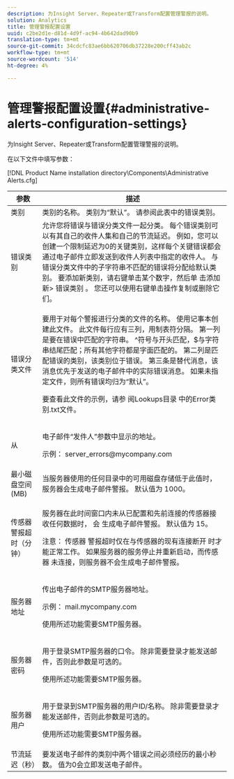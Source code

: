 ```yaml
---
description: 为Insight Server、Repeater或Transform配置管理警报的说明。
solution: Analytics
title: 管理警报配置设置
uuid: c2be2d1e-d81d-4d9f-ac94-4b642dad90b9
translation-type: tm+mt
source-git-commit: 34cdcfc83ae6bb620706db37228e200cff43ab2c
workflow-type: tm+mt
source-wordcount: '514'
ht-degree: 4%

---
```



# 管理警报配置设置{#administrative-alerts-configuration-settings}

为Insight Server、Repeater或Transform配置管理警报的说明。

在以下文件中填写参数：

[!DNL Product Name installation directory\Components\Administrative Alerts.cfg]

<table id="table_5A2298906D5F4215B8FAC42CACBC0002"> 
 <thead> 
  <tr> 
   <th colname="col1" class="entry"> 参数 </th> 
   <th colname="col2" class="entry"> 描述 </th> 
  </tr> 
 </thead>
 <tbody> 
  <tr> 
   <td colname="col1"> 类别 </td> 
   <td colname="col2"> 类别的名称。 类别为“默认”。 请参阅此表中的错误类别。 </td> 
  </tr> 
  <tr> 
   <td colname="col1"> 错误类别 </td> 
   <td colname="col2"> 允许您将错误与错误分类文件一起分类。 每个错误类别可以有其自己的收件人集和自己的节流延迟。 例如，您可以创建一个限制延迟为0的关键类别，这样每个关键错误都会通过电子邮件立即发送到收件人列表中指定的收件人。 与错误分类文件中的子字符串不匹配的错误将分配给默认类别。 要添加新类别，请右键单击某个数字，然后单 <span class="uicontrol"> 击添加 </span> 新&gt; <span class="uicontrol"> 错误类别 </span>。 您还可以使用右键单击操作复制或删除它们。 </td> 
  </tr> 
  <tr> 
   <td colname="col1"> 错误分类文件 </td> 
   <td colname="col2"> <p>要用于对每个警报进行分类的文件的名称。 使用记事本创建此文件。 此文件每行应有三列，用制表符分隔。 第一列是要在错误中匹配的字符串。 ^符号与开头匹配，$与字符串结尾匹配；所有其他字符都是字面匹配的。 第二列是匹配错误的类别，该类别位于错误。 第三条是替代消息，该消息优先于发送的电子邮件中的实际错误消息。 如果未指定文件，则所有错误均归为“默认”。 </p> <p>要查看此文件的示例，请参 <span class="filepath"> 阅Lookups目录 </span> 中的Error类别.txt文件。 </p> </td> 
  </tr> 
  <tr> 
   <td colname="col1"> 从 </td> 
   <td colname="col2"> <p>电子邮件“发件人”参数中显示的地址。 </p> <p>示例： <span class="filepath"> server_errors@mycompany.com </span></p> </td> 
  </tr> 
  <tr> 
   <td colname="col1"> 最小磁盘空间(MB) </td> 
   <td colname="col2"> 当服务器使用的任何目录中的可用磁盘存储低于此值时，服务器会生成电子邮件警报。 默认值为 1000。 </td> 
  </tr> 
  <tr> 
   <td colname="col1"> 传感器警报超时（分钟） </td> 
   <td colname="col2"> <p>服务器在此时间窗口内未从已配置和先前连接的传感器接收任何数据时， <span class="wintitle"> 会 </span> 生成电子邮件警报。 默认值为 15。 </p> <p> <p>注意： <span class="wintitle"> 传感器 </span> 警报超时仅在与传感器的现有连接断开 <span class="wintitle"> 时才 </span> 能正常工作。 如果服务器的服务停止并重新启动，而传感 <span class="wintitle"> 器 </span> 未连接，则服务器不会生成电子邮件警报。 </p> </p> </td> 
  </tr> 
  <tr> 
   <td colname="col1"> 服务器地址 </td> 
   <td colname="col2"> <p>传出电子邮件的SMTP服务器地址。 </p> <p>示例： <span class="filepath"> mail.mycompany.com </span></p> <p>使用所述功能需要SMTP服务器。 </p> </td> 
  </tr> 
  <tr> 
   <td colname="col1"> 服务器密码 </td> 
   <td colname="col2"> <p>用于登录SMTP服务器的口令。 除非需要登录才能发送邮件，否则此参数是可选的。 </p> <p>使用所述功能需要SMTP服务器。 </p> </td> 
  </tr> 
  <tr> 
   <td colname="col1"> 服务器用户 </td> 
   <td colname="col2"> <p>用于登录到SMTP服务器的用户ID/名称。 除非需要登录才能发送邮件，否则此参数是可选的。 </p> <p>使用所述功能需要SMTP服务器。 </p> </td> 
  </tr> 
  <tr> 
   <td colname="col1"> 节流延迟（秒） </td> 
   <td colname="col2"> 要发送电子邮件的类别中两个错误之间必须经历的最小秒数。 值为0会立即发送电子邮件。 </td> 
  </tr> 
 </tbody> 
</table>

